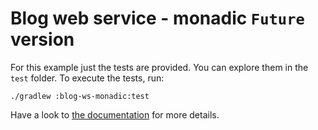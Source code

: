 # Blog web service - monadic `Future` version

For this example just the tests are provided. You can explore them in the `test` folder.
To execute the tests, run:

```
./gradlew :blog-ws-monadic:test
```

Have a look to [the documentation](https://tassiluca.github.io/direct-style-experiments/docs/02-basics/) for more details.
